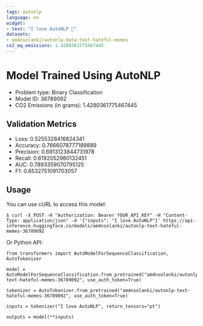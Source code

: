 ```yaml
---
tags: autonlp
language: en
widget:
- text: "I love AutoNLP 🤗"
datasets:
- am4nsolanki/autonlp-data-text-hateful-memes
co2_eq_emissions: 1.4280361775467445
---
```


# Model Trained Using AutoNLP

- Problem type: Binary Classification
- Model ID: 36789092
- CO2 Emissions (in grams): 1.4280361775467445

## Validation Metrics

- Loss: 0.5255328416824341
- Accuracy: 0.7666078777189889
- Precision: 0.6913123844731978
- Recall: 0.6192052980132451
- AUC: 0.7893359070795125
- F1: 0.6532751091703057

## Usage

You can use cURL to access this model:

```
$ curl -X POST -H "Authorization: Bearer YOUR_API_KEY" -H "Content-Type: application/json" -d '{"inputs": "I love AutoNLP"}' https://api-inference.huggingface.co/models/am4nsolanki/autonlp-text-hateful-memes-36789092
```

Or Python API:

```
from transformers import AutoModelForSequenceClassification, AutoTokenizer

model = AutoModelForSequenceClassification.from_pretrained("am4nsolanki/autonlp-text-hateful-memes-36789092", use_auth_token=True)

tokenizer = AutoTokenizer.from_pretrained("am4nsolanki/autonlp-text-hateful-memes-36789092", use_auth_token=True)

inputs = tokenizer("I love AutoNLP", return_tensors="pt")

outputs = model(**inputs)
```